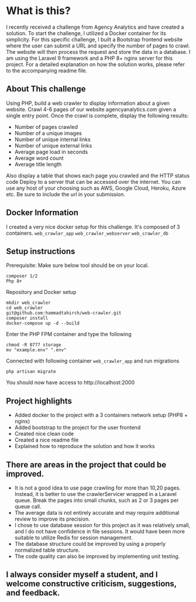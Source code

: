 # What is this?
I recently received a challenge from Agency Analytics and have created a solution. To start the challenge, I utilized a Docker container for its simplicity. For this specific challenge, I built a Bootstrap frontend website where the user can submit a URL and specify the number of pages to crawl. The website will then process the request and store the data in a database. I am using the Laravel 9 framework and a PHP 8+ nginx server for this project. For a detailed explanation on how the solution works, please refer to the accompanying readme file.

## About This challenge

Using PHP, build a web crawler to display information about a given website.
Crawl 4-6 pages of our website agencyanalytics.com given a single entry point. Once
the crawl is complete, display the following results:

- Number of pages crawled
- Number of a unique images
- Number of unique internal links
- Number of unique external links
- Average page load in seconds
- Average word count
- Average title length

Also display a table that shows each page you crawled and the HTTP status code
Deploy to a server that can be accessed over the internet. You can use any host of
your choosing such as AWS, Google Cloud, Heroku, Azure etc. Be sure to include the
url in your submission.

## Docker Information

I created a very nice docker setup for this challenge. It's composed of 3 containers.
    `web_crawler_app`
    `web_crawler_webserver`
    `web_crawler_db`
## Setup instructions

Prerequisite:
Make sure below tool should be on your local.

    composer 1/2
    Php 8+

Repository and Docker setup

    mkdir web_crawler
    cd web_crawler
    git@github.com:hammadtahirch/web-crawler.git
    composer install
    docker-compose up -d --build

Enter the PHP FPM container and type the following

    chmod -R 0777 storage
    mv "example.env" ".env"

Connected with following container ``web_crawler_app``
and run migrations

    php artisan migrate

You should now have access to http://localhost:2000

## Project highlights

- Added docker to the project with a 3 containers network setup (PHP8 + nginx)
- Added bootstrap to the project for the user frontend
- Created nice clean code
- Created a nice readme file
- Explained how to reproduce the solution and how it works

## There are areas in the project that could be improved.


- It is not a good idea to use page crawling for more than 10,20 pages. Instead, it is better to use the crawlerServicer wrapped in a Laravel queue. Break the pages into small chunks, such as 2 or 3 pages per queue call.
- The average data is not entirely accurate and may require additional review to improve its precision.
- I chose to use database session for this project as it was relatively small, and I do not have confidence in file sessions. It would have been more suitable to utilize Redis for session management.
- The database structure could be improved by using a properly normalized table structure.
- The code quality can also be improved by implementing unit testing.

## I always consider myself a student, and I welcome constructive criticism, suggestions, and feedback.

